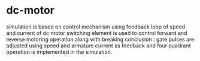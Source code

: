 # dc-motor
simulation is based on control mechanism using feedback loop of speed and current of dc motor
switching element is used to control forward and reverse motoring operation along with breaking 
conclusion : gate pulses are adjusted using speed and armature current as feedback and four quadrant operation is implemented in the simulation. 
